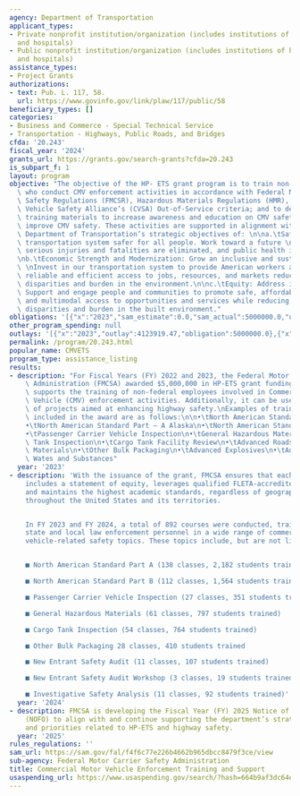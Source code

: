 ```yaml
---
agency: Department of Transportation
applicant_types:
- Private nonprofit institution/organization (includes institutions of higher education
  and hospitals)
- Public nonprofit institution/organization (includes institutions of higher education
  and hospitals)
assistance_types:
- Project Grants
authorizations:
- text: Pub. L. 117, 58.
  url: https://www.govinfo.gov/link/plaw/117/public/58
beneficiary_types: []
categories:
- Business and Commerce - Special Technical Service
- Transportation - Highways, Public Roads, and Bridges
cfda: '20.243'
fiscal_year: '2024'
grants_url: https://grants.gov/search-grants?cfda=20.243
is_subpart_f: 1
layout: program
objective: "The objective of the HP- ETS grant program is to train non-federal employees\
  \ who conduct CMV enforcement activities in accordance with Federal Motor Carrier\
  \ Safety Regulations (FMCSR), Hazardous Materials Regulations (HMR), and the Commercial\
  \ Vehicle Safety Alliance’s (CVSA) Out-of-Service criteria; and to develop related\
  \ training materials to increase awareness and education on CMV safety and otherwise\
  \ improve CMV safety. These activities are supported in alignment with the U.S.\
  \ Department of Transportation’s strategic objectives of: \n\na.\tSafety: Make our\
  \ transportation system safer for all people. Work toward a future \nwhere transportation-related\
  \ serious injuries and fatalities are eliminated, and public health improved. \n\
  \nb.\tEconomic Strength and Modernization: Grow an inclusive and sustainable economy.\
  \ \nInvest in our transportation system to provide American workers and businesses\
  \ reliable and efficient access to jobs, resources, and markets reducing transportation-related\
  \ disparities and burden in the environment.\n\nc.\tEquity: Address inequities.\
  \ Support and engage people and communities to promote safe, affordable, accessible,\
  \ and multimodal access to opportunities and services while reducing transportation-related\
  \ disparities and burden in the built environment."
obligations: '[{"x":"2023","sam_estimate":0.0,"sam_actual":5000000.0,"usa_spending_actual":5000000.0},{"x":"2024","sam_estimate":0.0,"sam_actual":5000000.0,"usa_spending_actual":5000000.0},{"x":"2025","sam_estimate":0.0,"sam_actual":5000000.0,"usa_spending_actual":0.0}]'
other_program_spending: null
outlays: '[{"x":"2023","outlay":4123919.47,"obligation":5000000.0},{"x":"2024","outlay":0.0,"obligation":5000000.0},{"x":"2025","outlay":0.0,"obligation":0.0}]'
permalink: /program/20.243.html
popular_name: CMVETS
program_type: assistance_listing
results:
- description: "For Fiscal Years (FY) 2022 and 2023, the Federal Motor Carrier Safety\
    \ Administration (FMCSA) awarded $5,000,000 in HP-ETS grant funding. This funding\
    \ supports the training of non-federal employees involved in Commercial Motor\
    \ Vehicle (CMV) enforcement activities. Additionally, it can be used for a variety\
    \ of projects aimed at enhancing highway safety.\nExamples of training programs\
    \ included in the award are as follows:\n\n•\tNorth American Standard Part – A\n\
    •\tNorth American Standard Part – A Alaska\n•\tNorth American Standard Part B\n\
    •\tPassenger Carrier Vehicle Inspection\n•\tGeneral Hazardous Materials\n•\tCargo\
    \ Tank Inspection\n•\tCargo Tank Facility Review\n•\tAdvanced Roadside for Hazardous\
    \ Materials\n•\tOther Bulk Packaging\n•\tAdvanced Explosives\n•\tAdvanced Hazardous\
    \ Wates and Substances"
  year: '2023'
- description: 'With the issuance of the grant, FMCSA ensures that each training course
    includes a statement of equity, leverages qualified FLETA-accredited instructors,
    and maintains the highest academic standards, regardless of geographical location
    throughout the United States and its territories.


    In FY 2023 and FY 2024, a total of 892 courses were conducted, training 6,286
    state and local law enforcement personnel in a wide range of commercial motor
    vehicle-related safety topics. These topics include, but are not limited to:


    ■ North American Standard Part A (138 classes, 2,182 students trained)

    ■ North American Standard Part B (112 classes, 1,564 students trained)

    ■ Passenger Carrier Vehicle Inspection (27 classes, 351 students trained)

    ■ General Hazardous Materials (61 classes, 797 students trained)

    ■ Cargo Tank Inspection (54 classes, 764 students trained)

    ■ Other Bulk Packaging 28 classes, 410 students trained

    ■ New Entrant Safety Audit (11 classes, 107 students trained)

    ■ New Entrant Safety Audit Workshop (3 classes, 19 students trained)

    ■ Investigative Safety Analysis (11 classes, 92 students trained)'
  year: '2024'
- description: FMCSA is developing the Fiscal Year (FY) 2025 Notice of Funding Opportunity
    (NOFO) to align with and continue supporting the department’s strategic goals
    and priorities related to HP-ETS and highway safety.
  year: '2025'
rules_regulations: ''
sam_url: https://sam.gov/fal/f4f6c77e226b4662b965dbcc8479f3ce/view
sub-agency: Federal Motor Carrier Safety Administration
title: Commercial Motor Vehicle Enforcement Training and Support
usaspending_url: https://www.usaspending.gov/search/?hash=664b9af3dc64e99b52e7190bad1c3b19
---
```

